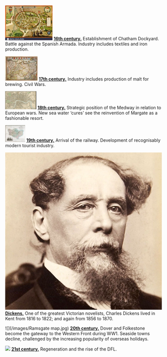 <param ve-config title="Kent"banner="/images/kent-map-header.jpg" style="index">

![](/images/16c.png) **[16th century.](16c)**  Establishment of Chatham Dockyard. Battle against the Spanish Armada. Industry includes textiles and iron production.

![](/images/17c.png) **[17th century.](coming)**  Industry includes production of malt for brewing. Civil Wars.

![](/images/18c.png) **[18th century.](18c)**  Strategic position of the Medway in relation to European wars. New sea water ‘cures’ see the reinvention of Margate as a fashionable resort.

![](/images/19c.png) **[19th century.](19c)**  Arrival of the railway. Development of recognisably modern tourist industry.

![](/dickens/images/dickens_head.jpg) **[Dickens.](dickens)**  One of the greatest Victorian novelists, Charles Dickens lived in Kent from 1816 to 1822; and again from 1856 to 1870.  

![](/images/Ramsgate map.jpg) **[20th century.](20c)**  Dover and Folkestone become the gateway to the Western Front during WW1. Seaside towns decline, challenged by the increasing popularity of overseas holidays.

![](/images/21c.png) **[21st century.](coming)**  Regeneration and the rise of the DFL.

